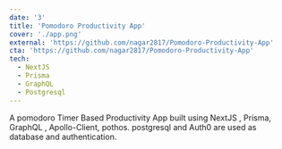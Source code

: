 ```yaml
---
date: '3'
title: 'Pomodoro Productivity App'
cover: './app.png'
external: 'https://github.com/nagar2817/Pomodoro-Productivity-App'
cta: 'https://github.com/nagar2817/Pomodoro-Productivity-App'
tech:
  - NextJS
  - Prisma
  - GraphQL
  - Postgresql
---
```


A pomodoro Timer Based Productivity App built using NextJS , Prisma, GraphQL , Apollo-Client, pothos. postgresql and Auth0 are used as database and authentication.
